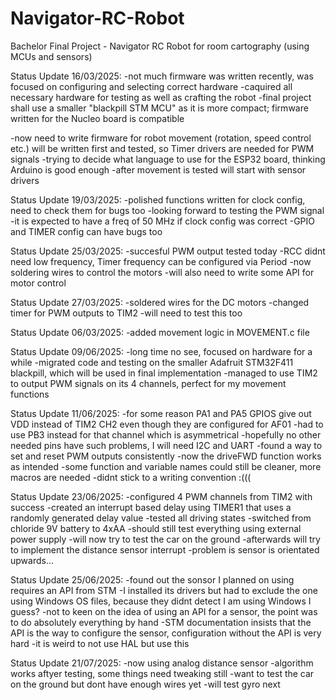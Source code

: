 # Navigator-RC-Robot
Bachelor Final Project - Navigator RC Robot for room cartography (using MCUs and sensors)

Status Update 16/03/2025:
-not much firmware was written recently, was focused on configuring and selecting correct hardware
-caquired all necessary hardware for testing as well as crafting the robot
-final project shall use a smaller "blackpill STM MCU" as it is more compact; firmware written for the Nucleo board is compatible

-now need to write firmware for robot movement (rotation, speed control etc.) will be written first and tested, so Timer drivers are needed for PWM signals
-trying to decide what language to use for the ESP32 board, thinking Arduino is good enough
-after movement is tested will start with sensor drivers

Status Update 19/03/2025:
-polished functions written for clock config, need to check them for bugs too
-looking forward to testing the PWM signal 
-it is expected to have a freq of 50 MHz if clock config was correct
-GPIO and TIMER config can have bugs too

Status Update 25/03/2025:
-succesful PWM output tested today
-RCC didnt need low frequency, Timer frequency can be configured via Period
-now soldering wires to control the motors
-will also need to write some API for motor control

Status Update 27/03/2025:
-soldered wires for the DC motors
-changed timer for PWM outputs to TIM2
-will need to test this too

Status Update 06/03/2025:
-added movement logic in MOVEMENT.c file 

Status Update 09/06/2025:
-long time no see, focused on hardware for a while
-migrated code and testing on the smaller Adafruit STM32F411 blackpill, which will be used in final implementation
-managed to use TIM2 to output PWM signals on its 4 channels, perfect for my movement functions

Status Update 11/06/2025:
-for some reason PA1 and PA5 GPIOS give out VDD instead of TIM2 CH2 even though they are configured for AF01
-had to use PB3 instead for that channel which is asymmetrical
-hopefully no other needed pins have such problems, I will need I2C and UART
-found a way to set and reset PWM outputs consistently
-now the driveFWD function works as intended
-some function and variable names could still be cleaner, more macros are needed
-didnt stick to a writing convention :(((

Status Update 23/06/2025:
-configured 4 PWM channels from TIM2 with success
-created an interrupt based delay using TIMER1 that uses a randomly generated delay value
-tested all driving states
-switched from chloride 9V battery to 4xAA
-should still test everything using external power supply
-will now try to test the car on the ground
-afterwards will try to implement the distance sensor interrupt
-problem is sensor is orientated upwards...

Status Update 25/06/2025:
-found out the sonsor I planned on using requires an API from STM 
-I installed its drivers but had to exclude the one using Windows OS files, because they didnt detect I am using Windows I guess?
-not to keen on the idea of using an API for a sensor, the point was to do absolutely everything by hand
-STM documentation insists that the API is the way to configure the sensor, configuration without the API is very hard
-it is weird to not use HAL but use this

Status Update 21/07/2025:
-now using analog distance sensor
-algorithm works aftyer testing, some things need tweaking still
-want to test the car on the ground but dont have enough wires yet
-will test gyro next




